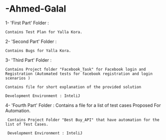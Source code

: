 # -Ahmed-Galal
1- 'First Part' Folder :

    Contains Test Plan for Yalla Kora.
    
2- 'Second Part' Folder :

    Contains Bugs for Yalla Kora.
    
3- 'Third Part' Folder :

    Contains Project folder "Facebook_Task" for Facebook login and Registration (Automated tests for facebook registration and login scenarios )
    
    Contains file for short explanation of the provided solution
    
    Development Environment : InteliJ
    
 4- 'Fourth Part' Folder :
     Contains a file for a list of test cases Proposed For Automation.
     
     Contains Project Folder "Best Buy_API" that have automation for the list of Test Cases.
     
     Development Environment : InteliJ
